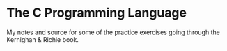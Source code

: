 # The C Programming Language

My notes and source for some of the practice exercises going through the Kernighan & Richie book.
